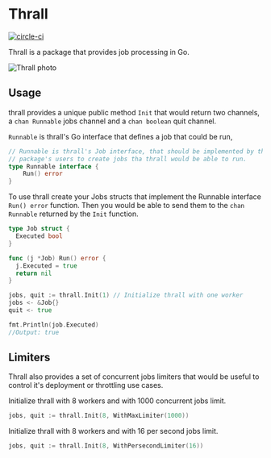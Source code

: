 # Thrall

[![circle-ci](https://circleci.com/gh/jcleira/thrall/tree/dev.png?style=shield)](https://circleci.com/gh/jcleira/thrall)

Thrall is a package that provides job processing in Go.

![Thrall photo](https://i.imgur.com/vlMYoCv.jpg)

## Usage

thrall provides a unique public method `Init` that would return two channels, a `chan Runnable` jobs channel and a `chan boolean` quit channel.

`Runnable` is thrall's Go interface that defines a job that could be run, 
```go
// Runnable is thrall's Job interface, that should be implemented by the
// package's users to create jobs tha thrall would be able to run.
type Runnable interface {
	Run() error
}
```

To use thrall create your Jobs structs that implement the Runnable interface `Run() error` function. Then you would be able to send them to the `chan Runnable` returned by the `Init` function.

```go
type Job struct {
  Executed bool 
}

func (j *Job) Run() error {
  j.Executed = true
  return nil
}

jobs, quit := thrall.Init(1) // Initialize thrall with one worker
jobs <- &Job{} 
quit <- true

fmt.Println(job.Executed)
//Output: true
```

## Limiters 

Thrall also provides a set of concurrent jobs limiters that would be useful to control it's deployment or throttling use cases.

Initialize thrall with 8 workers and with 1000 concurrent jobs limit.
```go
jobs, quit := thrall.Init(8, WithMaxLimiter(1000))
```

Initialize thrall with 8 workers and with 16 per second jobs limit.
```go
jobs, quit := thrall.Init(8, WithPersecondLimiter(16))
```
